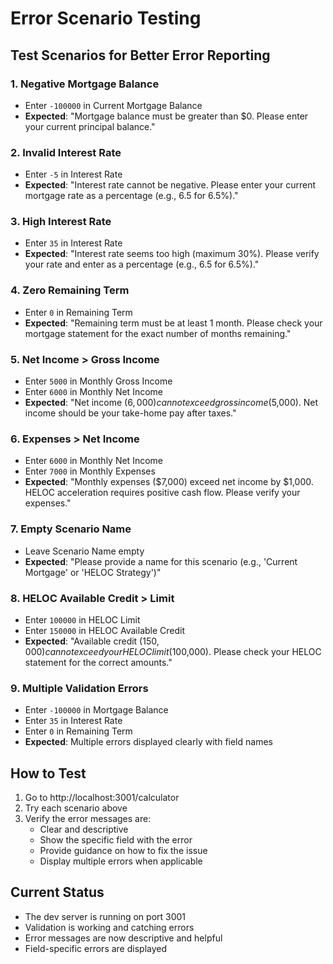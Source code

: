 # Error Scenario Testing

## Test Scenarios for Better Error Reporting

### 1. Negative Mortgage Balance

- Enter `-100000` in Current Mortgage Balance
- **Expected**: "Mortgage balance must be greater than $0. Please enter your current principal balance."

### 2. Invalid Interest Rate

- Enter `-5` in Interest Rate
- **Expected**: "Interest rate cannot be negative. Please enter your current mortgage rate as a percentage (e.g., 6.5 for 6.5%)."

### 3. High Interest Rate

- Enter `35` in Interest Rate
- **Expected**: "Interest rate seems too high (maximum 30%). Please verify your rate and enter as a percentage (e.g., 6.5 for 6.5%)."

### 4. Zero Remaining Term

- Enter `0` in Remaining Term
- **Expected**: "Remaining term must be at least 1 month. Please check your mortgage statement for the exact number of months remaining."

### 5. Net Income > Gross Income

- Enter `5000` in Monthly Gross Income
- Enter `6000` in Monthly Net Income
- **Expected**: "Net income ($6,000) cannot exceed gross income ($5,000). Net income should be your take-home pay after taxes."

### 6. Expenses > Net Income

- Enter `6000` in Monthly Net Income
- Enter `7000` in Monthly Expenses
- **Expected**: "Monthly expenses ($7,000) exceed net income by $1,000. HELOC acceleration requires positive cash flow. Please verify your expenses."

### 7. Empty Scenario Name

- Leave Scenario Name empty
- **Expected**: "Please provide a name for this scenario (e.g., 'Current Mortgage' or 'HELOC Strategy')"

### 8. HELOC Available Credit > Limit

- Enter `100000` in HELOC Limit
- Enter `150000` in HELOC Available Credit
- **Expected**: "Available credit ($150,000) cannot exceed your HELOC limit ($100,000). Please check your HELOC statement for the correct amounts."

### 9. Multiple Validation Errors

- Enter `-100000` in Mortgage Balance
- Enter `35` in Interest Rate
- Enter `0` in Remaining Term
- **Expected**: Multiple errors displayed clearly with field names

## How to Test

1. Go to http://localhost:3001/calculator
2. Try each scenario above
3. Verify the error messages are:
   - Clear and descriptive
   - Show the specific field with the error
   - Provide guidance on how to fix the issue
   - Display multiple errors when applicable

## Current Status

- The dev server is running on port 3001
- Validation is working and catching errors
- Error messages are now descriptive and helpful
- Field-specific errors are displayed
